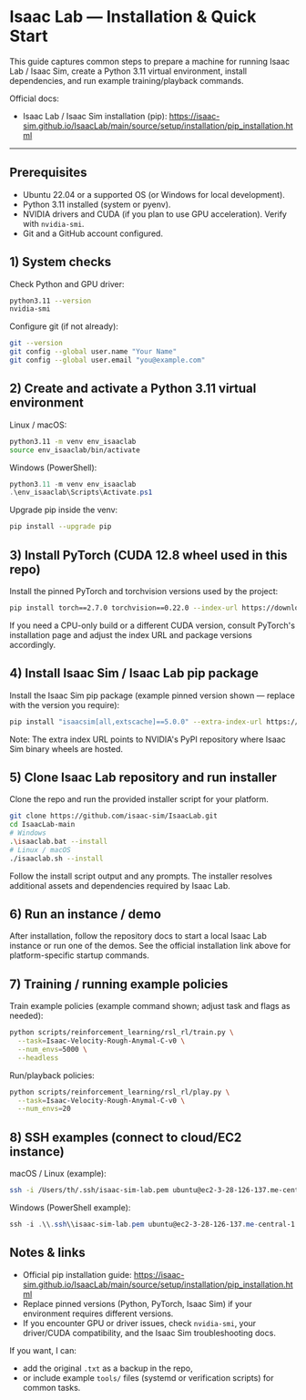 # Isaac Lab — Installation & Quick Start

This guide captures common steps to prepare a machine for running Isaac Lab / Isaac Sim, create a Python 3.11 virtual environment, install dependencies, and run example training/playback commands.

Official docs:

- Isaac Lab / Isaac Sim installation (pip): https://isaac-sim.github.io/IsaacLab/main/source/setup/installation/pip_installation.html

---

## Prerequisites

- Ubuntu 22.04 or a supported OS (or Windows for local development).
- Python 3.11 installed (system or pyenv).
- NVIDIA drivers and CUDA (if you plan to use GPU acceleration). Verify with `nvidia-smi`.
- Git and a GitHub account configured.

## 1) System checks

Check Python and GPU driver:

```bash
python3.11 --version
nvidia-smi
```

Configure git (if not already):

```bash
git --version
git config --global user.name "Your Name"
git config --global user.email "you@example.com"
```

## 2) Create and activate a Python 3.11 virtual environment

Linux / macOS:

```bash
python3.11 -m venv env_isaaclab
source env_isaaclab/bin/activate
```

Windows (PowerShell):

```powershell
python3.11 -m venv env_isaaclab
.\env_isaaclab\Scripts\Activate.ps1
```

Upgrade pip inside the venv:

```bash
pip install --upgrade pip
```

## 3) Install PyTorch (CUDA 12.8 wheel used in this repo)

Install the pinned PyTorch and torchvision versions used by the project:

```bash
pip install torch==2.7.0 torchvision==0.22.0 --index-url https://download.pytorch.org/whl/cu128
```

If you need a CPU-only build or a different CUDA version, consult PyTorch's installation page and adjust the index URL and package versions accordingly.

## 4) Install Isaac Sim / Isaac Lab pip package

Install the Isaac Sim pip package (example pinned version shown — replace with the version you require):

```bash
pip install "isaacsim[all,extscache]==5.0.0" --extra-index-url https://pypi.nvidia.com
```

Note: The extra index URL points to NVIDIA's PyPI repository where Isaac Sim binary wheels are hosted.

## 5) Clone Isaac Lab repository and run installer

Clone the repo and run the provided installer script for your platform.

```bash
git clone https://github.com/isaac-sim/IsaacLab.git
cd IsaacLab-main
# Windows
.\isaaclab.bat --install
# Linux / macOS
./isaaclab.sh --install
```

Follow the install script output and any prompts. The installer resolves additional assets and dependencies required by Isaac Lab.

## 6) Run an instance / demo

After installation, follow the repository docs to start a local Isaac Lab instance or run one of the demos. See the official installation link above for platform-specific startup commands.

## 7) Training / running example policies

Train example policies (example command shown; adjust task and flags as needed):

```bash
python scripts/reinforcement_learning/rsl_rl/train.py \
  --task=Isaac-Velocity-Rough-Anymal-C-v0 \
  --num_envs=5000 \
  --headless
```

Run/playback policies:

```bash
python scripts/reinforcement_learning/rsl_rl/play.py \
  --task=Isaac-Velocity-Rough-Anymal-C-v0 \
  --num_envs=20
```

## 8) SSH examples (connect to cloud/EC2 instance)

macOS / Linux (example):

```bash
ssh -i /Users/th/.ssh/isaac-sim-lab.pem ubuntu@ec2-3-28-126-137.me-central-1.compute.amazonaws.com
```

Windows (PowerShell example):

```powershell
ssh -i .\\.ssh\\isaac-sim-lab.pem ubuntu@ec2-3-28-126-137.me-central-1.compute.amazonaws.com
```

## Notes & links

- Official pip installation guide: https://isaac-sim.github.io/IsaacLab/main/source/setup/installation/pip_installation.html
- Replace pinned versions (Python, PyTorch, Isaac Sim) if your environment requires different versions.
- If you encounter GPU or driver issues, check `nvidia-smi`, your driver/CUDA compatibility, and the Isaac Sim troubleshooting docs.

If you want, I can:

- add the original `.txt` as a backup in the repo,
- or include example `tools/` files (systemd or verification scripts) for common tasks.
